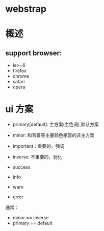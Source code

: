 webstrap
========

# 概述
## support browser:
* ie>=6
* firefox
* chrome
* safari
* opera

# ui 方案

* primary\[default\]: 主方案(主色调),默认方案
* minor: 和背景等主要颜色相容的非主方案
* important：重要的，强调
* inverse: 不重要的，弱化


* success
* info
* warn
* error

通常：

* minor == inverse
* primary == default
